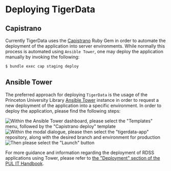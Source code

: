 # Deploying TigerData

## Capistrano

Currently TigerData uses the [Capistrano](https://rubygems.org/gems/capistrano) Ruby Gem in order to automate the deployment of the application into server environments. While normally this process is automated using `Ansible Tower`, one may deploy the application manually by invoking the following:

```bash
$ bundle exec cap staging deploy
```

## Ansible Tower

The preferred approach for deploying `TigerData` is the usage of the Princeton University Library [Ansible Tower](https://ansible-tower.princeton.edu/) instance in order to request a new deployment of the application into a specific environment. In order to deploy the application, please find the following steps:

![Within the Ansible Tower dashboard, please select the "Templates" menu, followed by the "Capistrano deploy" template](./images/tiger_data_app_deploy0.png "Within the Ansible Tower dashboard, please select the Templates menu, followed by the Capistrano deploy template")
![Within the modal dialogue, please then select the "tigerdata-app" repository, along with the desired branch and environment for production](./images/tiger_data_app_deploy1.png "Please select the tigerdata-app repository, along with the desired branch and environment for production")
![Then please select the "Launch" button](./images/tiger_data_app_deploy2.png "Then please select the Launch button")

For more guidance and information regarding the deployment of RDSS applications using Tower, please refer to [the "Deployment" section of the PUL IT Handbook](https://github.com/pulibrary/pul-it-handbook/blob/main/services/deployment.md).
